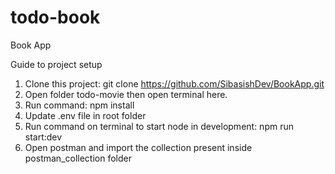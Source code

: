 # todo-book
Book App

Guide to project setup

1. Clone this project: git clone https://github.com/SibasishDev/BookApp.git
2. Open folder todo-movie then open terminal here.
3. Run command: npm install
4. Update .env file in root folder
6. Run command on terminal to start node in development: npm run start:dev
7. Open postman and import the collection present inside postman_collection folder